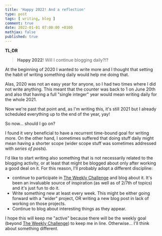 ```yaml
---
title: 'Happy 2022! And a reflection'
type: post
tags: [ writing, blog ]
comment: true
date: 2022-01-01 07:00:00 +0100
mathjax: false
published: true
---
```


**TL;DR**

> **Happy 2022**! Will I continue blogging daily?!?

At the beginning of 2020 I wanted to write more and I thought that
setting the habit of writing something daily would help me doing that.

Alas, 2020 was not an easy year for anyone, so I had two times where I
did not write anything. This meant that the counter was back to 1 on
June 20th and also that having a full "single integer" year would mean
writing daily for the whole 2021.

Now we're past that point and, as I'm writing this, it's still 2021 but
I already scheduled everything up to the end of the year, yay!

So now... should I go on?

I found it very beneficial to have a recurrent time-bound goal for
writing more. On the other hand, I sometimes suffered that doing stuff
daily might mean having a shorter scope (wider scope stuff was sometimes
addressed with *series of posts*).

I'd like to start writing also something that is not necessarily related
to the blogging activity, or at least that might be blogged about only
after working a good deal on it. For this reason, I'll probably adopt a
different discipline:

- continue to participate in [The Weekly Challenge][] and blog about it.
  It's been an invaluable source of inspiration (as well as of 2/7th of
  topics) and it's just fun to do it.
- Write something new at least every week. This might be either going
  forward with a "wider" project, OR writing a new blog post in lack of
  working on those projects.
- Continue to blog about interesting things as they appear.
  
I hope this will keep me "active" because there will be the weekly goal
(beyond [The Weekly Challenge][]) to keep me in line. Otherwise... I'll
think about something different.

[The Weekly Challenge]: https://theweeklychallenge.org/
